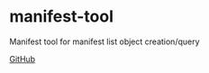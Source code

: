 # manifest-tool

Manifest tool for manifest list object creation/query

[GitHub](https://github.com/estesp/manifest-tool)
